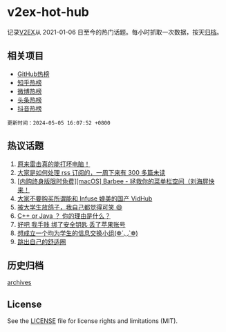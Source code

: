 # v2ex-hot-hub

 记录[V2EX](https://www.v2ex.com/)从 2021-01-06 日至今的热门话题。每小时抓取一次数据，按天[归档](archives)。
 
 ## 相关项目

- [GitHub热榜](https://github.com/snaildev/github-hot-hub)
- [知乎热榜](https://github.com/snaildev/zhihu-hot-hub)
- [微博热榜](https://github.com/snaildev/weibo-hot-hub)
- [头条热榜](https://github.com/snaildev/toutiao-hot-hub)
- [抖音热榜](https://github.com/snaildev/douyin-hot-hub)


 `更新时间：2024-05-05 16:07:52 +0800`

## 热议话题

1. [原来雷击真的能打坏电脑！](https://www.v2ex.com/t/1037674)
1. [大家是如何处理 rss 订阅的，一周下来有 300 多篇未读](https://www.v2ex.com/t/1037677)
1. [[内购终身版限时免费][macOS] Barbee - 拯救你的菜单栏空间（刘海屏快来！](https://www.v2ex.com/t/1037737)
1. [大家不要购买所谓能和 Infuse 媲美的国产 VidHub](https://www.v2ex.com/t/1037783)
1. [被大学生放鸽子，我自己都觉得可笑 😄](https://www.v2ex.com/t/1037696)
1. [C++ or Java ？ 你的理由是什么？](https://www.v2ex.com/t/1037700)
1. [好吧 我手贱 绑了安全钥匙 丢了苹果账号](https://www.v2ex.com/t/1037786)
1. [想成立一个均为学生的信息交换小组(❁´◡`❁)](https://www.v2ex.com/t/1037741)
1. [跳出自己的舒适圈](https://www.v2ex.com/t/1037771)

## 历史归档

[archives](archives)

## License

See the [LICENSE](LICENSE) file for license rights and limitations (MIT).
